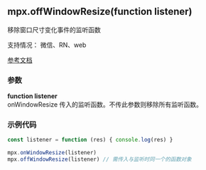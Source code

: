 ## mpx.offWindowResize(function listener)

移除窗口尺寸变化事件的监听函数

支持情况： 微信、RN、web

[参考文档](https://developers.weixin.qq.com/miniprogram/dev/api/ui/window/wx.offWindowResize.html)

### 参数

**function listener**\
onWindowResize 传入的监听函数。不传此参数则移除所有监听函数。

### 示例代码

```js
const listener = function (res) { console.log(res) }

mpx.onWindowResize(listener)
mpx.offWindowResize(listener) // 需传入与监听时同一个的函数对象
```
